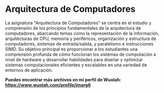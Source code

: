 # Arquitectura de Computadores

La asignatura "Arquitectura de Computadores" se centra en el estudio y comprensión de los principios fundamentales de la arquitectura de computadores, abarcando temas como la representación de la información, arquitecturas de CPU, memoria y periféricos, organización y estructura de computadores, sistemas de entrada/salida, y paralelismo e instrucciones SIMD. Su objetivo principal es proporcionar a los estudiantes una comprensión profunda de cómo funcionan los sistemas de computación a nivel de hardware y desarrollar habilidades para diseñar y optimizar sistemas computacionales eficientes y escalables en una variedad de entornos de aplicación.

**Puedes encontrar más archivos en mi perfil de Wuolah: https://www.wuolah.com/profile/jmarg6**
